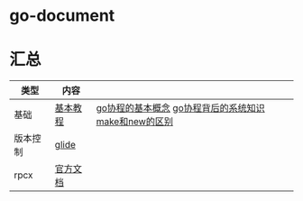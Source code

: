 # go-document
# 汇总
| 类型 | 内容 |  |
|---|---|---|
|基础|[基本教程](https://tour.go-zh.org/list)|[go协程的基本概念](https://www.zhihu.com/question/20862617) [go协程背后的系统知识](http://www.sizeofvoid.net/goroutine-under-the-hood/) [make和new的区别](https://sanyuesha.com/2017/07/26/go-make-and-new/)|
|版本控制|[glide](https://my.oschina.net/qiangmzsx/blog/1475626)|
|rpcx|[官方文档](http://doc.rpcx.site)||